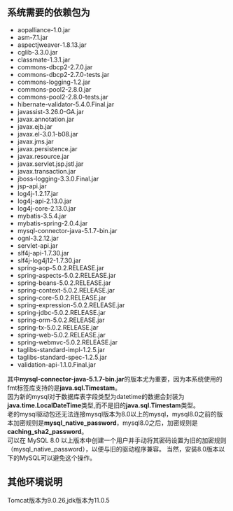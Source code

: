 ## 系统需要的依赖包为  
* aopalliance-1.0.jar
* asm-7.1.jar
* aspectjweaver-1.8.13.jar
* cglib-3.3.0.jar
* classmate-1.3.1.jar
* commons-dbcp2-2.7.0.jar
* commons-dbcp2-2.7.0-tests.jar
* commons-logging-1.2.jar
* commons-pool2-2.8.0.jar
* commons-pool2-2.8.0-tests.jar
* hibernate-validator-5.4.0.Final.jar
* javassist-3.26.0-GA.jar
* javax.annotation.jar
* javax.ejb.jar
* javax.el-3.0.1-b08.jar
* javax.jms.jar
* javax.persistence.jar
* javax.resource.jar
* javax.servlet.jsp.jstl.jar
* javax.transaction.jar
* jboss-logging-3.3.0.Final.jar
* jsp-api.jar
* log4j-1.2.17.jar
* log4j-api-2.13.0.jar
* log4j-core-2.13.0.jar
* mybatis-3.5.4.jar
* mybatis-spring-2.0.4.jar
* mysql-connector-java-5.1.7-bin.jar
* ognl-3.2.12.jar
* servlet-api.jar
* slf4j-api-1.7.30.jar
* slf4j-log4j12-1.7.30.jar
* spring-aop-5.0.2.RELEASE.jar
* spring-aspects-5.0.2.RELEASE.jar
* spring-beans-5.0.2.RELEASE.jar
* spring-context-5.0.2.RELEASE.jar
* spring-core-5.0.2.RELEASE.jar
* spring-expression-5.0.2.RELEASE.jar
* spring-jdbc-5.0.2.RELEASE.jar
* spring-orm-5.0.2.RELEASE.jar
* spring-tx-5.0.2.RELEASE.jar
* spring-web-5.0.2.RELEASE.jar
* spring-webmvc-5.0.2.RELEASE.jar
* taglibs-standard-impl-1.2.5.jar
* taglibs-standard-spec-1.2.5.jar
* validation-api-1.1.0.Final.jar

其中**mysql-connector-java-5.1.7-bin.jar**的版本尤为重要，因为本系统使用的fmt标签库支持的是**java.sql.Timestam**。  
因为新的mysql对于数据库表字段类型为datetime的数据会封装为**java.time.LocalDateTime**类型,而不是旧的**java.sql.Timestam**类型。  
老的mysql驱动包还无法连接mysql版本为8.0以上的mysql，mysql8.0之前的版本加密规则是**mysql_native_password**，mysql8.0之后，加密规则是**caching_sha2_password**。  
可以在 MySQL 8.0 以上版本中创建一个用户并手动将其密码设置为旧的加密规则（mysql_native_password），以便与旧的驱动程序兼容。
当然，安装8.0版本以下的MySQL可以避免这个操作。

## 其他环境说明  
Tomcat版本为9.0.26,jdk版本为11.0.5  